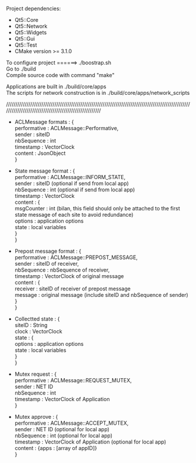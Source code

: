 Project dependencies: 
  - Qt5::Core
  - Qt5::Network
  - Qt5::Widgets
  - Qt5::Gui
  - Qt5::Test
  - CMake version >= 3.1.0

To configure project ======> ./boostrap.sh  
                             Go to ./build  
                             Compile source code with command "make"  


Applications are built in ./build/core/apps  
The scripts for network construction is in ./build/core/apps/network_scripts


//////////////////////////////////////////////////////////////////////////////////////////////////////////////////////////////////////////////////////

- ACLMessage formats : {  
                            performative : ACLMessage::Performative,  
                            sender       : siteID  
                            nbSequence   : int  
                            timestamp    : VectorClock  
                            content      : JsonObject  
                       }

- State message format : {  
                              performative : ACLMessage::INFORM_STATE,  
                              sender       : siteID     (optional if send from local app)  
                              nbSequence   : int        (optional if send from local app)  
                              timestamp    : VectorClock  
                              content      : {  
                                                msgCounter : int (bilan, this field should only be attached to the first state message of each site to avoid redundance)  
                                                options : application options  
                                                state   : local variables  
                                             }  
                         }

- Prepost message format : {  
                                performative : ACLMessage::PREPOST_MESSAGE,  
                                sender       : siteID of receiver,  
                                nbSequence   : nbSequence of receiver,  
                                timestamp    : VectorClock of original message  
                                content      : {  
                                                    receiver : siteID of receiver of prepost message  
                                                    message  : original message (include siteID and nbSequence of sender)  
                                               }  
                           }

- Collectted state : {  
                        siteID : String  
                        clock  : VectorClock  
                        state  : {  
                                     options : application options  
                                     state   : local variables  
                                 }  
                     }

- Mutex request : {  
                        performative : ACLMessage::REQUEST_MUTEX,  
                        sender       : NET ID  
                        nbSequence   : int  
                        timestamp    : VectorClock of Application  
                  }

- Mutex approve : {  
                        performative : ACLMessage::ACCEPT_MUTEX,  
                        sender       : NET ID                           (optional for local app)  
                        nbSequence   : int                              (optional for local app)  
                        timestamp    : VectorClock of Application       (optional for local app)  
                        content      : {apps : [array of appID]}  
                  }

